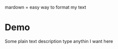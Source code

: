 mardown = easy way to format my text

# Demo 

Some plain text description
type anythin I want here
